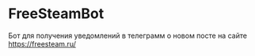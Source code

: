 # FreeSteamBot
Бот для получения уведомлений в телеграмм о новом посте на сайте https://freesteam.ru/
